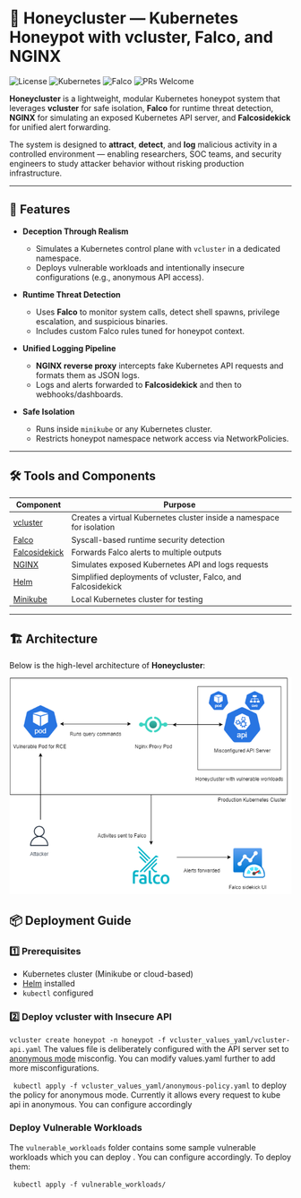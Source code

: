 # 🐝 Honeycluster — Kubernetes Honeypot with vcluster, Falco, and NGINX

![License](https://img.shields.io/github/license/arnavtripathy/honeycluster)
![Kubernetes](https://img.shields.io/badge/Kubernetes-1.28+-blue?logo=kubernetes)
![Falco](https://img.shields.io/badge/Falco-Security-orange?logo=falco)
![PRs Welcome](https://img.shields.io/badge/PRs-welcome-brightgreen.svg)

**Honeycluster** is a lightweight, modular Kubernetes honeypot system that leverages **vcluster** for safe isolation, **Falco** for runtime threat detection, **NGINX** for simulating an exposed Kubernetes API server, and **Falcosidekick** for unified alert forwarding.  

The system is designed to **attract**, **detect**, and **log** malicious activity in a controlled environment — enabling researchers, SOC teams, and security engineers to study attacker behavior without risking production infrastructure.

---

## 📜 Features

- **Deception Through Realism**
  - Simulates a Kubernetes control plane with `vcluster` in a dedicated namespace.
  - Deploys vulnerable workloads and intentionally insecure configurations (e.g., anonymous API access).

- **Runtime Threat Detection**
  - Uses **Falco** to monitor system calls, detect shell spawns, privilege escalation, and suspicious binaries.
  - Includes custom Falco rules tuned for honeypot context.

- **Unified Logging Pipeline**
  - **NGINX reverse proxy** intercepts fake Kubernetes API requests and formats them as JSON logs.
  - Logs and alerts forwarded to **Falcosidekick** and then to webhooks/dashboards.

- **Safe Isolation**
  - Runs inside `minikube` or any Kubernetes cluster.
  - Restricts honeypot namespace network access via NetworkPolicies.

---

## 🛠 Tools and Components

| Component | Purpose |
|-----------|---------|
| [vcluster](https://www.vcluster.com/) | Creates a virtual Kubernetes cluster inside a namespace for isolation |
| [Falco](https://falco.org/) | Syscall-based runtime security detection |
| [Falcosidekick](https://github.com/falcosecurity/falcosidekick) | Forwards Falco alerts to multiple outputs |
| [NGINX](https://nginx.org/) | Simulates exposed Kubernetes API and logs requests |
| [Helm](https://helm.sh/) | Simplified deployments of vcluster, Falco, and Falcosidekick |
| [Minikube](https://minikube.sigs.k8s.io/) | Local Kubernetes cluster for testing |

---

## 🏗 Architecture

Below is the high-level architecture of **Honeycluster**:

![Honeycluster Architecture](honeyarch.png)


## 📦 Deployment Guide

### 1️⃣ Prerequisites
- Kubernetes cluster (Minikube or cloud-based)
- [Helm](https://helm.sh/) installed
- `kubectl` configured

### 2️⃣ Deploy vcluster with Insecure API
` vcluster create honeypot -n honeypot -f vcluster_values_yaml/vcluster-api.yaml `
The values file is deliberately configured with the API server set to [anonymous mode](https://securitylabs.datadoghq.com/cloud-security-atlas/vulnerabilities/unauthenticated-api-server/) misconfig. You can modify values.yaml further to add more misconfigurations.

` kubectl apply -f vcluster_values_yaml/anonymous-policy.yaml` to deploy the policy for anonymous mode. Currently it allows every request to kube api in anonymous. You can configure accordingly

### Deploy Vulnerable Workloads

The `vulnerable_workloads` folder contains some sample vulnerable workloads which you can deploy . You can configure accordingly. To deploy them:

` kubectl apply -f vulnerable_workloads/`





